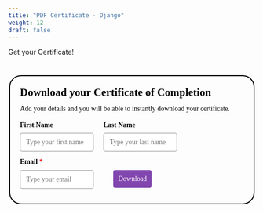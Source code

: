 ```yaml
---
title: "PDF Certificate - Django"
weight: 12
draft: false
---
```


Get your Certificate!

<style>@import url(https://fonts.bunny.net/css?family=raleway:400,700);</style>
<style>
#_form_31_{font-size:14px;line-height:1.6;font-family:arial, helvetica, sans-serif;margin:0}#_form_31_ *{outline:0}._form_hide{display:none;visibility:hidden}._form_show{display:block;visibility:visible}#_form_31_._form-top{top:0}#_form_31_._form-bottom{bottom:0}#_form_31_._form-left{left:0}#_form_31_._form-right{right:0}#_form_31_ input[type="text"],#_form_31_ input[type="tel"],#_form_31_ input[type="date"],#_form_31_ textarea{padding:6px;height:auto;border:#979797 1px solid;border-radius:4px;color:#000 !important;font-size:14px;-webkit-box-sizing:border-box;-moz-box-sizing:border-box;box-sizing:border-box}#_form_31_ textarea{resize:none}#_form_31_ ._submit{-webkit-appearance:none;cursor:pointer;font-family:arial, sans-serif;font-size:14px;text-align:center;background:#8246AF !important;border:0 !important;-moz-border-radius:4px !important;-webkit-border-radius:4px !important;border-radius:4px !important;color:#FFFFFF !important;padding:10px !important}#_form_31_ ._submit:disabled{cursor:not-allowed;opacity:0.4}#_form_31_ ._submit.processing{position:relative}#_form_31_ ._submit.processing::before{content:"";width:1em;height:1em;position:absolute;z-index:1;top:50%;left:50%;border:double 3px transparent;border-radius:50%;background-image:linear-gradient(#8246AF, #8246AF), conic-gradient(#8246AF, #FFFFFF);background-origin:border-box;background-clip:content-box, border-box;animation:1200ms ease 0s infinite normal none running _spin}#_form_31_ ._submit.processing::after{content:"";position:absolute;top:0;bottom:0;left:0;right:0;background:#8246AF !important;border:0 !important;-moz-border-radius:4px !important;-webkit-border-radius:4px !important;border-radius:4px !important;color:#FFFFFF !important;padding:10px !important}@keyframes _spin{0%{transform:translate(-50%, -50%) rotate(90deg)}100%{transform:translate(-50%, -50%) rotate(450deg)}}#_form_31_ ._close-icon{cursor:pointer;background-image:url("https://d226aj4ao1t61q.cloudfront.net/esfkyjh1u_forms-close-dark.png");background-repeat:no-repeat;background-size:14.2px 14.2px;position:absolute;display:block;top:11px;right:9px;overflow:hidden;width:16.2px;height:16.2px}#_form_31_ ._close-icon:before{position:relative}#_form_31_ ._form-body{margin-bottom:30px}#_form_31_ ._form-image-left{width:150px;float:left}#_form_31_ ._form-content-right{margin-left:164px}#_form_31_ ._form-branding{color:#fff;font-size:10px;clear:both;text-align:left;margin-top:30px;font-weight:100}#_form_31_ ._form-branding ._logo{display:block;width:130px;height:14px;margin-top:6px;background-image:url("https://d226aj4ao1t61q.cloudfront.net/hh9ujqgv5_aclogo_li.png");background-size:130px auto;background-repeat:no-repeat}#_form_31_ .form-sr-only{position:absolute;width:1px;height:1px;padding:0;margin:-1px;overflow:hidden;clip:rect(0, 0, 0, 0);border:0}#_form_31_ ._form-label,#_form_31_ ._form_element ._form-label{font-weight:bold;margin-bottom:5px;display:block}#_form_31_._dark ._form-branding{color:#333}#_form_31_._dark ._form-branding ._logo{background-image:url("https://d226aj4ao1t61q.cloudfront.net/jftq2c8s_aclogo_dk.png")}#_form_31_ ._form_element{position:relative;margin-bottom:10px;font-size:0;max-width:100%}#_form_31_ ._form_element *{font-size:14px}#_form_31_ ._form_element._clear{clear:both;width:100%;float:none}#_form_31_ ._form_element._clear:after{clear:left}#_form_31_ ._form_element input[type="text"],#_form_31_ ._form_element input[type="date"],#_form_31_ ._form_element select,#_form_31_ ._form_element textarea:not(.g-recaptcha-response){display:block;width:100%;-webkit-box-sizing:border-box;-moz-box-sizing:border-box;box-sizing:border-box;font-family:inherit}#_form_31_ ._field-wrapper{position:relative}#_form_31_ ._inline-style{float:left}#_form_31_ ._inline-style input[type="text"]{width:150px}#_form_31_ ._inline-style:not(._clear){margin-right:20px}#_form_31_ ._form_element img._form-image{max-width:100%}#_form_31_ ._form_element ._form-fieldset{border:0;padding:0.01em 0 0 0;margin:0;min-width:0}#_form_31_ ._clear-element{clear:left}#_form_31_ ._full_width{width:100%}#_form_31_ ._form_full_field{display:block;width:100%;margin-bottom:10px}#_form_31_ input[type="text"]._has_error,#_form_31_ textarea._has_error{border:#F37C7B 1px solid}#_form_31_ input[type="checkbox"]._has_error{outline:#F37C7B 1px solid}#_form_31_ ._show_be_error{float:left}#_form_31_ ._error{display:block;position:absolute;font-size:14px;z-index:10000001}#_form_31_ ._error._above{padding-bottom:4px;bottom:39px;right:0}#_form_31_ ._error._below{padding-top:8px;top:100%;right:0}#_form_31_ ._error._above ._error-arrow{bottom:-4px;right:15px;border-left:8px solid transparent;border-right:8px solid transparent;border-top:8px solid #FFDDDD}#_form_31_ ._error._below ._error-arrow{top:0;right:15px;border-left:8px solid transparent;border-right:8px solid transparent;border-bottom:8px solid #FFDDDD}#_form_31_ ._error-inner{padding:12px 12px 12px 36px;background-color:#FFDDDD;background-image:url("data:image/svg+xml,%3Csvg width='16' height='16' viewBox='0 0 16 16' fill='none' xmlns='http://www.w3.org/2000/svg'%3E%3Cpath fill-rule='evenodd' clip-rule='evenodd' d='M16 8C16 12.4183 12.4183 16 8 16C3.58172 16 0 12.4183 0 8C0 3.58172 3.58172 0 8 0C12.4183 0 16 3.58172 16 8ZM9 3V9H7V3H9ZM9 13V11H7V13H9Z' fill='%23CA0000'/%3E%3C/svg%3E");background-repeat:no-repeat;background-position:12px center;font-size:14px;font-family:arial, sans-serif;font-weight:600;line-height:16px;color:#000;text-align:center;text-decoration:none;-webkit-border-radius:4px;-moz-border-radius:4px;border-radius:4px;box-shadow:0 1px 4px rgba(31, 33, 41, 0.298295)}@media only screen and (max-width:667px){#_form_31_ ._error-inner{padding:7px 7px 7px 25px;font-size:12px;line-height:12px;background-position:4px center;max-width:100px;white-space:nowrap;overflow:hidden;text-overflow:ellipsis}}#_form_31_ ._error-inner._form_error{margin-bottom:5px;text-align:left}#_form_31_ ._button-wrapper ._error-inner._form_error{position:static}#_form_31_ ._error-inner._no_arrow{margin-bottom:10px}#_form_31_ ._error-arrow{position:absolute;width:0;height:0}#_form_31_ ._error-html{margin-bottom:10px}.pika-single{z-index:10000001 !important}#_form_31_ input[type="text"].datetime_date{width:69%;display:inline}#_form_31_ select.datetime_time{width:29%;display:inline;height:32px}#_form_31_ input[type="date"].datetime_date{width:69%;display:inline-flex}#_form_31_ input[type="time"].datetime_time{width:29%;display:inline-flex}@media (min-width:320px) and (max-width:667px){::-webkit-scrollbar{display:none}#_form_31_{margin:0;width:100%;min-width:100%;max-width:100%;box-sizing:border-box}#_form_31_ *{-webkit-box-sizing:border-box;-moz-box-sizing:border-box;box-sizing:border-box;font-size:1em}#_form_31_ ._form-content{margin:0;width:100%}#_form_31_ ._form-inner{display:block;min-width:100%}#_form_31_ ._form-title,#_form_31_ ._inline-style{margin-top:0;margin-right:0;margin-left:0}#_form_31_ ._form-title{font-size:1.2em}#_form_31_ ._form_element{margin:0 0 20px;padding:0;width:100%}#_form_31_ ._form-element,#_form_31_ ._inline-style,#_form_31_ input[type="text"],#_form_31_ label,#_form_31_ p,#_form_31_ textarea:not(.g-recaptcha-response){float:none;display:block;width:100%}#_form_31_ ._row._checkbox-radio label{display:inline}#_form_31_ ._row,#_form_31_ p,#_form_31_ label{margin-bottom:0.7em;width:100%}#_form_31_ ._row input[type="checkbox"],#_form_31_ ._row input[type="radio"]{margin:0 !important;vertical-align:middle !important}#_form_31_ ._row input[type="checkbox"]+span label{display:inline}#_form_31_ ._row span label{margin:0 !important;width:initial !important;vertical-align:middle !important}#_form_31_ ._form-image{max-width:100%;height:auto !important}#_form_31_ input[type="text"]{padding-left:10px;padding-right:10px;font-size:16px;line-height:1.3em;-webkit-appearance:none}#_form_31_ input[type="radio"],#_form_31_ input[type="checkbox"]{display:inline-block;width:1.3em;height:1.3em;font-size:1em;margin:0 0.3em 0 0;vertical-align:baseline}#_form_31_ button[type="submit"]{padding:20px;font-size:1.5em}#_form_31_ ._inline-style{margin:20px 0 0 !important}#_form_31_ ._inline-style input[type="text"]{width:100%}}#_form_31_ .sms_consent_checkbox{position:relative;width:100%;display:flex;align-items:flex-start;padding:20px 0}#_form_31_ .sms_consent_checkbox input[type="checkbox"]{float:left;margin:5px 10px 10px 0}#_form_31_ .sms_consent_checkbox .sms_consent_message{display:inline;float:left;text-align:left;margin-bottom:10px;font-size:14px;color:#7D8799}#_form_31_ .sms_consent_checkbox .sms_consent_message.sms_consent_mini{width:90%}#_form_31_ .sms_consent_checkbox ._error._above{right:auto;bottom:0}#_form_31_ .sms_consent_checkbox ._error._above ._error-arrow{right:auto;left:5px}@media (min-width:320px) and (max-width:667px){#_form_31_ .sms_consent_checkbox ._error._above{top:-30px;left:0;bottom:auto}}#_form_31_ .field-required{color:#FF0000}#_form_31_{position:relative;text-align:left;margin:25px auto 0;padding-top:20px;padding-right:20px;padding-bottom:20px;padding-left:20px;-webkit-box-sizing:border-box;-moz-box-sizing:border-box;box-sizing:border-box;background:rgba(255, 255, 255, 0) !important;border-top:2px solid #050505 !important;border-right:2px solid #050505 !important;border-bottom:2px solid #050505 !important;border-left:2px solid #050505 !important;max-width:500px;-moz-border-radius:24px !important;-webkit-border-radius:24px !important;border-radius:24px !important;color:#000000}#_form_31_ ._show_be_error{min-width:100%}#_form_31_._inline-form,#_form_31_._inline-form ._form-content{font-family:Raleway;font-size:14px;font-weight:400}#_form_31_._inline-form ._row span:not(.field-required),#_form_31_._inline-form ._row label{font-family:Raleway;font-size:14px;font-weight:400;line-height:1.6em;color:black !important}#_form_31__inlineform input[type="text"],#_form_31__inlineform input[type="date"],#_form_31__inlineform input[type="tel"],#_form_31__inlineform select,#_form_31__inlineform textarea:not(.g-recaptcha-response){font-family:Raleway;font-size:14px;font-weight:400;font-color:#000000;line-height:1.6em}#_form_31_._inline-form ._html-code *:not(h1, h2, h3, h4, h5, h6),#_form_31_._inline-form .sms_consent_message,#_form_31_._inline-form ._form-thank-you{font-family:Raleway;font-size:14px;font-weight:400;color:black !important}#_form_31_._inline-form ._form-label,#_form_31_._inline-form ._form-emailidentifier,#_form_31_._inline-form ._form-checkbox-option-label{font-family:Raleway;font-size:14px;font-weight:700;line-height:1.6em;color:black !important}#_form_31_._inline-form ._submit{margin-top:12px;font-family:Raleway;font-size:14px;font-weight:400}#_form_31_._inline-form ._html-code h1,#_form_31_._inline-form ._html-code h2,#_form_31_._inline-form ._html-code h3,#_form_31_._inline-form ._html-code h4,#_form_31_._inline-form ._html-code h5,#_form_31_._inline-form ._html-code h6,#_form_31_._inline-form ._form-title{font-family:Raleway;font-size:22px;line-height:normal;font-weight:700;color:black;margin-bottom:0;display:block}#_form_31_._inline-form ._form-branding{font-family:"IBM Plex Sans", Helvetica, sans-serif;font-size:13px;font-weight:100;font-style:normal;text-decoration:none}#_form_31_:before,#_form_31_:after{content:" ";display:table}#_form_31_:after{clear:both}#_form_31_._inline-style{width:auto;display:inline-block}#_form_31_._inline-style input[type="text"],#_form_31_._inline-style input[type="date"]{padding:10px 12px}#_form_31_._inline-style button._inline-style{position:relative;top:27px}#_form_31_._inline-style p{margin:0}#_form_31_._inline-style ._button-wrapper{position:relative;margin:16px 12.5px 0 20px}#_form_31_ ._form-thank-you{position:relative;left:0;right:0;text-align:center;font-size:18px}#_form_31_ ._form-pc-confirmation ._submit{margin-top:16px}@media (min-width:320px) and (max-width:667px){#_form_31_._inline-form._inline-style ._inline-style._button-wrapper{margin-top:20px !important;margin-left:0 !important}}#_form_31_ .iti{width:100%}#_form_31_ .iti.iti--allow-dropdown.iti--separate-dial-code{width:100%}#_form_31_ .iti input{width:100%;border:#979797 1px solid;border-radius:4px}#_form_31_ .iti--separate-dial-code .iti__selected-flag{background-color:#FFFFFF;border-radius:4px}#_form_31_ .iti--separate-dial-code .iti__selected-flag:hover{background-color:rgba(0, 0, 0, 0.05)}#_form_31_ .iti__country-list{border-radius:4px;margin-top:4px;min-width:460px}#_form_31_ .iti__country-list--dropup{margin-bottom:4px}#_form_31_ .phone-error-hidden{display:none}#_form_31_ .phone-error{color:#E40E49}#_form_31_ .phone-input-error{border:1px solid #E40E49 !important}#_form_31_._inline-form ._form-content ._form-list-subscriptions-field fieldset{margin:0;margin-bottom:1.1428571429em;border:none;padding:0}#_form_31_._inline-form ._form-content ._form-list-subscriptions-field fieldset:last-child{margin-bottom:0}#_form_31_._inline-form ._form-content ._form-list-subscriptions-field legend{margin-bottom:1.1428571429em}#_form_31_._inline-form ._form-content ._form-list-subscriptions-field label{display:flex;align-items:flex-start;justify-content:flex-start;margin-bottom:0.8571428571em}#_form_31_._inline-form ._form-content ._form-list-subscriptions-field label:last-child{margin-bottom:0}#_form_31_._inline-form ._form-content ._form-list-subscriptions-field input{margin:0;margin-right:8px}#_form_31_._inline-form ._form-content ._form-list-subscriptions-field ._form-checkbox-option-label{display:block;font-weight:400;margin-top:-4px}#_form_31_._inline-form ._form-content ._form-list-subscriptions-field ._form-checkbox-option-label-with-description{display:block;font-weight:700;margin-top:-4px}#_form_31_._inline-form ._form-content ._form-list-subscriptions-field ._form-checkbox-option-description{margin:0;font-size:0.8571428571em}#_form_31_._inline-form ._form-content ._form-list-subscriptions-field ._form-subscriptions-unsubscribe-all-description{line-height:normal;margin-top:-2px}</style>

<div style="text-align: center;">
  <form method="POST" action="https://shecodes.activehosted.com/proc.php" id="_form_31_" class="_form _form_31 _inline-form _inline-style _dark" novalidate data-styles-version="5">
    <input type="hidden" name="u" value="31" />
    <input type="hidden" name="f" value="31" />
    <input type="hidden" name="s" />
    <input type="hidden" name="c" value="0" />
    <input type="hidden" name="m" value="0" />
    <input type="hidden" name="act" value="sub" />
    <input type="hidden" name="v" value="2" />
    <input type="hidden" name="or" value="816e6a6bb5ec587650583595b6922b30" />
    <div class="_form-content">
      <div class="_form_element _x99529096 _inline-style _clear" >
        <title class="_form-title">
          Download your Certificate of Completion
        </title>
      </div>
      <div class="_form_element _x34324125 _inline-style _clear" >
        <div class="_html-code">
          <p>
            Add your details and you will be able to instantly download your certificate.
          </p>
        </div>
      </div>
      <div class="_form_element _x38717875 _inline-style " >
        <label for="firstname" class="_form-label">
          First Name
        </label>
        <div class="_field-wrapper">
          <input type="text" id="firstname" name="firstname" placeholder="Type your first name" />
        </div>
      </div>
      <div class="_form_element _x35868038 _inline-style " >
        <label for="lastname" class="_form-label">
          Last Name
        </label>
        <div class="_field-wrapper">
          <input type="text" id="lastname" name="lastname" placeholder="Type your last name" />
        </div>
      </div>
      <div class="_form_element _x44330160 _inline-style " >
        <label for="email" class="_form-label">
          Email<span class="field-required">
          *
        </span>
      </label>
      <div class="_field-wrapper">
        <input type="text" id="email" name="email" placeholder="Type your email" required/>
      </div>
    </div>
    <div class="_button-wrapper _inline-style">
      <button id="_form_31_submit" class="_submit" type="submit">
        Download
      </button>
    </div>
    <div class="_clear-element">
    </div>
  </div>
  <div class="_form-thank-you" style="display:none;">
  </div>
</form>
</div>

<script src="https://cdnjs.cloudflare.com/ajax/libs/jspdf/1.5.3/jspdf.debug.js" integrity="sha384-NaWTHo/8YCBYJ59830LTz/P4aQZK1sS0SneOgAvhsIl3zBu8r9RevNg5lHCHAuQ/" crossorigin="anonymous"></script>

<script>
    // Function to generate PDF certificate
function generateCertificate() {
    const firstName = document.getElementById('firstname').value;
    const lastName = document.getElementById('lastname').value;
    
    if (!firstName || !lastName) {
        alert('Please enter both first and last name to generate certificate');
        return;
    }
    
    const doc = new jsPDF({
        orientation: "landscape",
        unit: "mm",
        format: "a4"
    });
    const image = new Image();
    image.src = "./Django_Certificate.png";
    
    image.onload = function() {
        doc.addImage(image, "png", 0, 0, 297, 210);
        doc.setFontSize(22);
        doc.text(firstName + " " + lastName, 150, 80, 'center');
        doc.save("She Codes Australia Certificate");
    };
    
    // Fallback if image doesn't load
    image.onerror = function() {
        doc.setFontSize(22);
        doc.text(firstName + " " + lastName, 150, 80, 'center');
        doc.text('Django Certificate', 150, 100, 'center');
        doc.save("She Codes Australia Certificate");
    };
}

// Method 1: ActiveCampaign success callback (for form submission)
window._form_callback = function(id) {
    if (id === 31) {
        generateCertificate();
    }
};

// Method 2: Direct button click (fallback/immediate generation)
document.addEventListener('DOMContentLoaded', function() {
    // URL parameter pre-filling for email links
    const urlParams = new URLSearchParams(window.location.search);
    const firstName = urlParams.get('firstname');
    const lastName = urlParams.get('lastname');
    
    if (firstName) {
        document.getElementById('firstname').value = decodeURIComponent(firstName);
    }
    if (lastName) {
        document.getElementById('lastname').value = decodeURIComponent(lastName);
    }
    
    // Add click listener for manual PDF generation when form is visible
    const submitBtn = document.getElementById('_form_31_submit');
    if (submitBtn) {
        submitBtn.addEventListener('click', function(e) {
            // Prevent form submission to avoid navigation issues
            e.preventDefault();
            // Generate PDF immediately
            generateCertificate();
            // Show success message
            document.querySelector('._form-content').style.display = 'none';
            var thankYouDiv = document.querySelector('._form-thank-you');
            thankYouDiv.innerHTML = '<h3>Your certificate is downloading!</h3><p>Your personalised Django certificate should appear in your downloads folder.</p>';
            thankYouDiv.style.display = 'block';
        });
    }
});
</script>

<script>
window.cfields = [];
window._show_thank_you = function(id, message, trackcmp_url, email) {
    var form = document.getElementById('_form_' + id + '_'), thank_you = form.querySelector('._form-thank-you');
    form.querySelector('._form-content').style.display = 'none';
    thank_you.innerHTML = message;
    thank_you.style.display = 'block';
    const vgoAlias = typeof visitorGlobalObjectAlias === 'undefined' ? 'vgo' : visitorGlobalObjectAlias;
    var visitorObject = window[vgoAlias];
    if (email && typeof visitorObject !== 'undefined') {
        visitorObject('setEmail', email);
        visitorObject('update');
    } else if (typeof(trackcmp_url) != 'undefined' && trackcmp_url) {
        // Site tracking URL to use after inline form submission.
        _load_script(trackcmp_url);
    }
    if (typeof window._form_callback !== 'undefined') window._form_callback(id);
};
window._show_unsubscribe = function(id, message, trackcmp_url, email) {
    var form = document.getElementById('_form_' + id + '_'), unsub = form.querySelector('._form-thank-you');
    var branding = form.querySelector('._form-branding');
    if (branding) {
        branding.style.display = 'none';
    }
    form.querySelector('._form-content').style.display = 'none';
    unsub.style.display = 'block';
    form.insertAdjacentHTML('afterend', message)
    const vgoAlias = typeof visitorGlobalObjectAlias === 'undefined' ? 'vgo' : visitorGlobalObjectAlias;
    var visitorObject = window[vgoAlias];
    if (email && typeof visitorObject !== 'undefined') {
        visitorObject('setEmail', email);
        visitorObject('update');
    } else if (typeof(trackcmp_url) != 'undefined' && trackcmp_url) {
        // Site tracking URL to use after inline form submission.
        _load_script(trackcmp_url);
    }
    if (typeof window._form_callback !== 'undefined') window._form_callback(id);
};
window._show_error = function(id, message, html) {
    var form = document.getElementById('_form_' + id + '_'),
        err = document.createElement('div'),
        button = form.querySelector('button[type="submit"]'),
        old_error = form.querySelector('._form_error');
    if (old_error) old_error.parentNode.removeChild(old_error);
    err.innerHTML = message;
    err.className = '_error-inner _form_error _no_arrow';
    var wrapper = document.createElement('div');
    wrapper.className = '_form-inner _show_be_error';
    wrapper.appendChild(err);
    button.parentNode.insertBefore(wrapper, button);
    var submitButton = form.querySelector('[id^="_form"][id$="_submit"]');
    submitButton.disabled = false;
    submitButton.classList.remove('processing');
    if (html) {
        var div = document.createElement('div');
        div.className = '_error-html';
        div.innerHTML = html;
        err.appendChild(div);
    }
};
window._show_pc_confirmation = function(id, header, detail, show, email) {
    var form = document.getElementById('_form_' + id + '_'), pc_confirmation = form.querySelector('._form-pc-confirmation');
    if (pc_confirmation.style.display === 'none') {
        form.querySelector('._form-content').style.display = 'none';
        pc_confirmation.innerHTML = "<div class='_form-title'>" + header + "</div>" + "<p>" + detail + "</p>" +
        "<button class='_submit' id='hideButton'>Manage preferences</button>";
        pc_confirmation.style.display = 'block';
        var mp = document.querySelector('input[name="mp"]');
        mp.value = '0';
    } else {
        form.querySelector('._form-content').style.display = 'inline';
        pc_confirmation.style.display = 'none';
    }

    var hideButton = document.getElementById('hideButton');
    // Add event listener to the button
    hideButton.addEventListener('click', function() {
        var submitButton = document.querySelector('#_form_31_submit');
        submitButton.disabled = false;
        submitButton.classList.remove('processing');
        var mp = document.querySelector('input[name="mp"]');
        mp.value = '1';
        const cacheBuster = new URL(window.location.href);
        cacheBuster.searchParams.set('v', new Date().getTime());
        window.location.href = cacheBuster.toString();
    });

    const vgoAlias = typeof visitorGlobalObjectAlias === 'undefined' ? 'vgo' : visitorGlobalObjectAlias;
    var visitorObject = window[vgoAlias];
    if (email && typeof visitorObject !== 'undefined') {
        visitorObject('setEmail', email);
        visitorObject('update');
    } else if (typeof(trackcmp_url) != 'undefined' && trackcmp_url) {
        // Site tracking URL to use after inline form submission.
        _load_script(trackcmp_url);
    }
    if (typeof window._form_callback !== 'undefined') window._form_callback(id);
};
window._load_script = function(url, callback, isSubmit) {
    var head = document.querySelector('head'), script = document.createElement('script'), r = false;
    var submitButton = document.querySelector('#_form_31_submit');
    script.charset = 'utf-8';
    script.src = url;
    if (callback) {
        script.onload = script.onreadystatechange = function() {
            if (!r && (!this.readyState || this.readyState == 'complete')) {
                r = true;
                callback();
            }
        };
    }
    script.onerror = function() {
        if (isSubmit) {
            if (script.src.length > 10000) {
                _show_error("31", "Sorry, your submission failed. Please shorten your responses and try again.");
            } else {
                _show_error("31", "Sorry, your submission failed. Please try again.");
            }
            submitButton.disabled = false;
            submitButton.classList.remove('processing');
        }
    }

    head.appendChild(script);
};
(function() {
    var iti;
    if (window.location.search.search("excludeform") !== -1) return false;
    var getCookie = function(name) {
        var match = document.cookie.match(new RegExp('(^|; )' + name + '=([^;]+)'));
        return match ? match[2] : null;
    }
    var setCookie = function(name, value) {
        var now = new Date();
        var time = now.getTime();
        var expireTime = time + 1000 * 60 * 60 * 24 * 365;
        now.setTime(expireTime);
        document.cookie = name + '=' + value + '; expires=' + now + ';path=/; Secure; SameSite=Lax;';
    }
    var addEvent = function(element, event, func) {
        if (element.addEventListener) {
            element.addEventListener(event, func);
        } else {
            var oldFunc = element['on' + event];
            element['on' + event] = function() {
                oldFunc.apply(this, arguments);
                func.apply(this, arguments);
            };
        }
    }
    var _removed = false;
        var form_to_submit = document.getElementById('_form_31_');
    var allInputs = form_to_submit.querySelectorAll('input, select, textarea'), tooltips = [], submitted = false;

    var getUrlParam = function(name) {
        if (name.toLowerCase() !== 'email') {
            var params = new URLSearchParams(window.location.search);
            return params.get(name) || false;
        }
        // email is a special case because a plus is valid in the email address
        var qString = window.location.search;
        if (!qString) {
            return false;
        }
        var parameters = qString.substr(1).split('&');
        for (var i = 0; i < parameters.length; i++) {
            var parameter = parameters[i].split('=');
            if (parameter[0].toLowerCase() === 'email') {
                return parameter[1] === undefined ? true : decodeURIComponent(parameter[1]);
            }
        }
        return false;
    };

    var acctDateFormat = "%d/%m/%Y";
    var getNormalizedDate = function(date, acctFormat) {
        var decodedDate = decodeURIComponent(date);
        if (acctFormat && acctFormat.match(/(%d|%e).*%m/gi) !== null) {
            return decodedDate.replace(/(\d{2}).*(\d{2}).*(\d{4})/g, '$3-$2-$1');
        } else if (Date.parse(decodedDate)) {
            var dateObj = new Date(decodedDate);
            var year = dateObj.getFullYear();
            var month = dateObj.getMonth() + 1;
            var day = dateObj.getDate();
            return `${year}-${month < 10 ? `0${month}` : month}-${day < 10 ? `0${day}` : day}`;
        }
        return false;
    };

    var getNormalizedTime = function(time) {
        var hour, minutes;
        var decodedTime = decodeURIComponent(time);
        var timeParts = Array.from(decodedTime.matchAll(/(\d{1,2}):(\d{1,2})\W*([AaPp][Mm])?/gm))[0];
        if (timeParts[3]) { // 12 hour format
            var isPM = timeParts[3].toLowerCase() === 'pm';
            if (isPM) {
                hour = parseInt(timeParts[1]) === 12 ? '12' : `${parseInt(timeParts[1]) + 12}`;
            } else {
                hour = parseInt(timeParts[1]) === 12 ? '0' : timeParts[1];
            }
        } else { // 24 hour format
            hour = timeParts[1];
        }
        var normalizedHour = parseInt(hour) < 10 ? `0${parseInt(hour)}` : hour;
        var minutes = timeParts[2];
        return `${normalizedHour}:${minutes}`;
    };

    for (var i = 0; i < allInputs.length; i++) {
        var regexStr = "field\\[(\\d+)\\]";
        var results = new RegExp(regexStr).exec(allInputs[i].name);
        if (results != undefined) {
            allInputs[i].dataset.name = allInputs[i].name.match(/\[time\]$/)
                ? `${window.cfields[results[1]]}_time`
                : window.cfields[results[1]];
        } else {
            allInputs[i].dataset.name = allInputs[i].name;
        }
        var fieldVal = getUrlParam(allInputs[i].dataset.name);

        if (fieldVal) {
            if (allInputs[i].dataset.autofill === "false") {
                continue;
            }
            if (allInputs[i].type == "radio" || allInputs[i].type == "checkbox") {
                if (allInputs[i].value == fieldVal) {
                    allInputs[i].checked = true;
                }
            } else if (allInputs[i].type == "date") {
                allInputs[i].value = getNormalizedDate(fieldVal, acctDateFormat);
            } else if (allInputs[i].type == "time") {
                allInputs[i].value = getNormalizedTime(fieldVal);
            } else {
                allInputs[i].value = fieldVal;
            }
        }
    }

    var remove_tooltips = function() {
        for (var i = 0; i < tooltips.length; i++) {
            tooltips[i].tip.parentNode.removeChild(tooltips[i].tip);
        }
        tooltips = [];
    };
    var remove_tooltip = function(elem) {
        for (var i = 0; i < tooltips.length; i++) {
            if (tooltips[i].elem === elem) {
                tooltips[i].tip.parentNode.removeChild(tooltips[i].tip);
                tooltips.splice(i, 1);
                return;
            }
        }
    };
    var create_tooltip = function(elem, text) {
        var tooltip = document.createElement('div'),
            arrow = document.createElement('div'),
            inner = document.createElement('div'), new_tooltip = {};
        if (elem.type != 'radio' && (elem.type != 'checkbox' || elem.name === 'sms_consent')) {
            tooltip.className = '_error';
            arrow.className = '_error-arrow';
            inner.className = '_error-inner';
            inner.innerHTML = text;
            tooltip.appendChild(arrow);
            tooltip.appendChild(inner);
            elem.parentNode.appendChild(tooltip);
        } else {
            tooltip.className = '_error-inner _no_arrow';
            tooltip.innerHTML = text;
            elem.parentNode.insertBefore(tooltip, elem);
            new_tooltip.no_arrow = true;
        }
        new_tooltip.tip = tooltip;
        new_tooltip.elem = elem;
        tooltips.push(new_tooltip);
        return new_tooltip;
    };
    var resize_tooltip = function(tooltip) {
        var rect = tooltip.elem.getBoundingClientRect();
        var doc = document.documentElement,
            scrollPosition = rect.top - ((window.pageYOffset || doc.scrollTop)  - (doc.clientTop || 0));
        if (scrollPosition < 40) {
            tooltip.tip.className = tooltip.tip.className.replace(/ ?(_above|_below) ?/g, '') + ' _below';
        } else {
            tooltip.tip.className = tooltip.tip.className.replace(/ ?(_above|_below) ?/g, '') + ' _above';
        }
    };
    var resize_tooltips = function() {
        if (_removed) return;
        for (var i = 0; i < tooltips.length; i++) {
            if (!tooltips[i].no_arrow) resize_tooltip(tooltips[i]);
        }
    };
    var validate_field = function(elem, remove) {
        var tooltip = null, value = elem.value, no_error = true;
        remove ? remove_tooltip(elem) : false;
        if (elem.type != 'checkbox') elem.className = elem.className.replace(/ ?_has_error ?/g, '');
        if (elem.getAttribute('required') !== null) {
            if (elem.type == 'radio' || (elem.type == 'checkbox' && /any/.test(elem.className))) {
                var elems = form_to_submit.elements[elem.name];
                if (!(elems instanceof NodeList || elems instanceof HTMLCollection) || elems.length <= 1) {
                    no_error = elem.checked;
                }
                else {
                    no_error = false;
                    for (var i = 0; i < elems.length; i++) {
                        if (elems[i].checked) no_error = true;
                    }
                }
                if (!no_error) {
                    tooltip = create_tooltip(elem, "Please select an option.");
                }
            } else if (elem.type =='checkbox') {
                var elems = form_to_submit.elements[elem.name], found = false, err = [];
                no_error = true;
                for (var i = 0; i < elems.length; i++) {
                    if (elems[i].getAttribute('required') === null) continue;
                    if (!found && elems[i] !== elem) return true;
                    found = true;
                    elems[i].className = elems[i].className.replace(/ ?_has_error ?/g, '');
                    if (!elems[i].checked) {
                        no_error = false;
                        elems[i].className = elems[i].className + ' _has_error';
                        err.push("Checking %s is required".replace("%s", elems[i].value));
                    }
                }
                if (!no_error) {
                    tooltip = create_tooltip(elem, err.join('<br/>'));
                }
            } else if (elem.tagName == 'SELECT') {
                var selected = true;
                if (elem.multiple) {
                    selected = false;
                    for (var i = 0; i < elem.options.length; i++) {
                        if (elem.options[i].selected) {
                            selected = true;
                            break;
                        }
                    }
                } else {
                    for (var i = 0; i < elem.options.length; i++) {
                        if (elem.options[i].selected
                            && (!elem.options[i].value
                            || (elem.options[i].value.match(/\n/g)))
                        ) {
                            selected = false;
                        }
                    }
                }
                if (!selected) {
                    elem.className = elem.className + ' _has_error';
                    no_error = false;
                    tooltip = create_tooltip(elem, "Please select an option.");
                }
            } else if (value === undefined || value === null || value === '') {
                elem.className = elem.className + ' _has_error';
                no_error = false;
                tooltip = create_tooltip(elem, "This field is required.");
            }
        }
        if (no_error && elem.name == 'email') {
            if (!value.match(/^[\+_a-z0-9-'&=]+(\.[\+_a-z0-9-']+)*@[a-z0-9-]+(\.[a-z0-9-]+)*(\.[a-z]{2,})$/i)) {
                elem.className = elem.className + ' _has_error';
                no_error = false;
                tooltip = create_tooltip(elem, "Enter a valid email address.");
            }
        }
        if (no_error && (elem.id == 'phone')) {
            if (elem.value.trim() && typeof iti != 'undefined' && !iti.isValidNumber()) {
                elem.className = elem.className + ' _has_error';
                no_error = false;
                tooltip = create_tooltip(elem, "Enter a valid phone number.");
            }
        }
        if (no_error && /date_field/.test(elem.className)) {
            if (!value.match(/^\d\d\d\d-\d\d-\d\d$/)) {
                elem.className = elem.className + ' _has_error';
                no_error = false;
                tooltip = create_tooltip(elem, "Enter a valid date.");
            }
        }

        if (no_error && elem.name === 'sms_consent') {
            const phoneInput = document.getElementById('phone');
            const consentRequired = phoneInput.attributes.required || phoneInput.value.length > 0;
            const showError =  (consentRequired || !!elem.attributes.required) && !elem.checked;
            if (showError) {
                elem.className = elem.className + ' _has_error';
                no_error = false;
                tooltip = create_tooltip(elem, "Please check this box to continue");
            } else {
                elem.className = elem.className.replace(/ ?_has_error ?/g, '');
            }
        }
        tooltip ? resize_tooltip(tooltip) : false;
        return no_error;
    };
    var needs_validate = function(el) {
        if(el.getAttribute('required') !== null){
            return true;
        }
        if((el.name === 'email' || el.id === 'phone' || el.id === 'sms_consent') && el.value !== ""){
            return true;
        }

        return false;
    };
    var validate_form = function(e) {
        var err = form_to_submit.querySelector('._form_error'), no_error = true;
        if (!submitted) {
            submitted = true;
            for (var i = 0, len = allInputs.length; i < len; i++) {
                var input = allInputs[i];
                if (needs_validate(input)) {
                    if (input.type == 'text' || input.type == 'number' || input.type == 'time' || input.type == 'tel') {
                        addEvent(input, 'blur', function() {
                            this.value = this.value.trim();
                            validate_field(this, true);
                        });
                        addEvent(input, 'input', function() {
                            validate_field(this, true);
                        });
                    } else if (input.type == 'radio' || input.type == 'checkbox') {
                        (function(el) {
                            function getElementsArray(name){
                                const value =  form_to_submit.elements[name];
                                if (Array.isArray(value)){
                                    return value;
                                }
                                return [value];
                            }
                            var radios = getElementsArray(el.name);
                            for (var i = 0; i < radios.length; i++) {
                                addEvent(radios[i], 'change', function() {
                                    validate_field(el, true);
                                });
                            }
                        })(input);
                    } else if (input.tagName == 'SELECT') {
                        addEvent(input, 'change', function() {
                            validate_field(this, true);
                        });
                    } else if (input.type == 'textarea'){
                        addEvent(input, 'input', function() {
                            validate_field(this, true);
                        });
                    }
                }
            }
        }
        remove_tooltips();
        for (var i = 0, len = allInputs.length; i < len; i++) {
            var elem = allInputs[i];
            if (needs_validate(elem)) {
                if (elem.tagName.toLowerCase() !== "select") {
                    elem.value = elem.value.trim();
                }
                validate_field(elem) ? true : no_error = false;
            }
        }
        if (!no_error && e) {
            e.preventDefault();
        }
        resize_tooltips();
        return no_error;
    };
    addEvent(window, 'resize', resize_tooltips);
    addEvent(window, 'scroll', resize_tooltips);

    var _form_serialize = function(form){if(!form||form.nodeName!=="FORM"){return }var i,j,q=[];for(i=0;i<form.elements.length;i++){if(form.elements[i].name===""){continue}switch(form.elements[i].nodeName){case"INPUT":switch(form.elements[i].type){case"tel":q.push(form.elements[i].name+"="+encodeURIComponent(form.elements[i].previousSibling.querySelector('div.iti__selected-dial-code').innerText)+encodeURIComponent(" ")+encodeURIComponent(form.elements[i].value));break;case"text":case"number":case"date":case"time":case"hidden":case"password":case"button":case"reset":case"submit":q.push(form.elements[i].name+"="+encodeURIComponent(form.elements[i].value));break;case"checkbox":case"radio":if(form.elements[i].checked){q.push(form.elements[i].name+"="+encodeURIComponent(form.elements[i].value))}break;case"file":break}break;case"TEXTAREA":q.push(form.elements[i].name+"="+encodeURIComponent(form.elements[i].value));break;case"SELECT":switch(form.elements[i].type){case"select-one":q.push(form.elements[i].name+"="+encodeURIComponent(form.elements[i].value));break;case"select-multiple":for(j=0;j<form.elements[i].options.length;j++){if(form.elements[i].options[j].selected){q.push(form.elements[i].name+"="+encodeURIComponent(form.elements[i].options[j].value))}}break}break;case"BUTTON":switch(form.elements[i].type){case"reset":case"submit":case"button":q.push(form.elements[i].name+"="+encodeURIComponent(form.elements[i].value));break}break}}return q.join("&")};

    const formSupportsPost = false;
    var form_submit = function(e) {

        e.preventDefault();
        if (validate_form()) {
            if(form_to_submit.querySelector('input[name="phone"]') && typeof iti != 'undefined') {
                form_to_submit.querySelector('input[name="phone"]').value = iti.getNumber();
            }
            // use this trick to get the submit button & disable it using plain javascript
            var submitButton = e.target.querySelector('#_form_31_submit');
            submitButton.disabled = true;
            submitButton.classList.add('processing');
                    var serialized = _form_serialize(document.getElementById('_form_31_')).replace(/%0A/g, '\\n');
            var err = form_to_submit.querySelector('._form_error');
            err ? err.parentNode.removeChild(err) : false;
            async function submitForm() {
                var formData = new FormData();
                const searchParams = new URLSearchParams(serialized);
                searchParams.forEach((value, key) => {
                    if (key !== 'hideButton') {
                        formData.append(key, value);
                    }
                });
                let request = {
                    headers: {
                        "Accept": "application/json"
                    },
                    body: formData,
                    method: "POST"
                };

                let pageUrlParams = new URLSearchParams(window.location.search);
                if (pageUrlParams.has('t')) {
                    request.headers.Authorization = 'Bearer ' + pageUrlParams.get('t');
                }
                const response = await fetch('https://shecodes.activehosted.com/proc.php?jsonp=true', request);

                return response.json();
            }
            if (formSupportsPost) {
                submitForm().then((data) => {
                    eval(data.js);
                }).catch(() => {
                    _show_error("31", "Sorry, your submission failed. Please try again.");
                });
            } else {
                _load_script('https://shecodes.activehosted.com/proc.php?' + serialized + '&jsonp=true', null, true);
            }
        }
        return false;
    };
    addEvent(form_to_submit, 'submit', form_submit);
})();

</script>